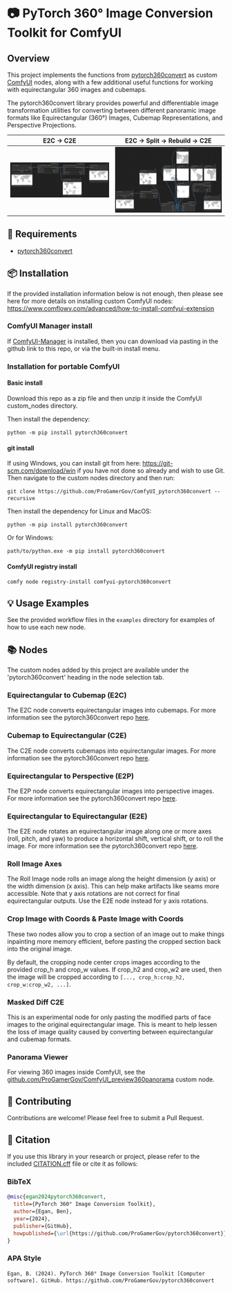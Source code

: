 # 📷 PyTorch 360° Image Conversion Toolkit for ComfyUI

## Overview

This project implements the functions from [pytorch360convert](https://github.com/ProGamerGov/pytorch360convert) as custom [ComfyUI](https://github.com/comfyanonymous/ComfyUI) nodes, along with a few additional useful functions for working with equirectangular 360 images and cubemaps.

The pytorch360convert library provides powerful and differentiable image transformation utilities for converting between different panoramic image formats like Equirectangular (360°) Images, Cubemap Representations, and Perspective Projections.

| E2C -> C2E | E2C -> Split -> Rebuild -> C2E |
| :---: | :----: |
| ![](examples/example_basic_equi2cubemap2equi.png) | ![](examples/example_basic_equi2cubemap2split2equi.png) |


## 🔧 Requirements

- [pytorch360convert](https://github.com/ProGamerGov/pytorch360convert)


## 📦 Installation

If the provided installation information below is not enough, then please see here for more details on installing custom ComfyUI nodes: https://www.comflowy.com/advanced/how-to-install-comfyui-extension

### ComfyUI Manager install

If [ComfyUI-Manager](https://github.com/ltdrdata/ComfyUI-Manager) is installed, then you can download via pasting in the github link to this repo, or via the built-in install menu.

### Installation for portable ComfyUI

#### Basic install

Download this repo as a zip file and then unzip it inside the ComfyUI custom_nodes directory. 

Then install the dependency:

```
python -m pip install pytorch360convert
```

#### git install

If using Windows, you can install git from here: https://git-scm.com/download/win if you have not done so already and wish to use Git. Then navigate to the custom nodes directory and then run:

```
git clone https://github.com/ProGamerGov/ComfyUI_pytorch360convert --recursive
```

Then install the dependency for Linux and MacOS:

```
python -m pip install pytorch360convert
```

Or for Windows:

```
path/to/python.exe -m pip install pytorch360convert
```

#### ComfyUI registry install

```
comfy node registry-install comfyui-pytorch360convert
```


## 💡 Usage Examples

See the provided workflow files in the `examples` directory for examples of how to use each new node.


## 📚 Nodes

The custom nodes added by this project are available under the 'pytorch360convert' heading in the node selection tab.

### Equirectangular to Cubemap (E2C)

The E2C node converts equirectangular images into cubemaps. For more information see the pytorch360convert repo [here](https://github.com/ProGamerGov/pytorch360convert?tab=readme-ov-file#-basic-functions).

### Cubemap to Equirectangular (C2E)

The C2E node converts cubemaps into equirectangular images. For more information see the pytorch360convert repo [here](https://github.com/ProGamerGov/pytorch360convert?tab=readme-ov-file#-basic-functions).

### Equirectangular to Perspective (E2P)

The E2P node converts equirectangular images into perspective images. For more information see the pytorch360convert repo [here](https://github.com/ProGamerGov/pytorch360convert?tab=readme-ov-file#-basic-functions).

### Equirectangular to Equirectangular (E2E)

The E2E node rotates an equirectangular image along one or more axes (roll, pitch, and yaw) to produce a horizontal shift, vertical shift, or to roll the image. For more information see the pytorch360convert repo [here](https://github.com/ProGamerGov/pytorch360convert?tab=readme-ov-file#-basic-functions).

### Roll Image Axes

The Roll Image node rolls an image along the height dimension (y axis) or the width dimension (x axis). This can help make artifacts like seams more accessible. Note that y axis rotations are not correct for final equirectangular outputs. Use the E2E node instead for y axis rotations.

### Crop Image with Coords & Paste Image with Coords

These two nodes allow you to crop a section of an image out to make things inpainting more memory efficient, before pasting the cropped section back into the original image.

By default, the cropping node center crops images according to the provided crop_h and crop_w values. If crop_h2 and crop_w2 are used, then the image will be cropped according to `[..., crop_h:crop_h2, crop_w:crop_w2, ...]`.

### Masked Diff C2E

This is an experimental node for only pasting the modified parts of face images to the original equirectangular image. This is meant to help lessen the loss of image quality caused by converting between equirectangular and cubemap formats.

### Panorama Viewer

For viewing 360 images inside ComfyUI, see the [github.com/ProGamerGov/ComfyUI_preview360panorama](https://github.com/ProGamerGov/ComfyUI_preview360panorama) custom node.


## 🤝 Contributing

Contributions are welcome! Please feel free to submit a Pull Request.


## 🔬 Citation

If you use this library in your research or project, please refer to the included [CITATION.cff](CITATION.cff) file or cite it as follows:

### BibTeX
```bibtex
@misc{egan2024pytorch360convert,
  title={PyTorch 360° Image Conversion Toolkit},
  author={Egan, Ben},
  year={2024},
  publisher={GitHub},
  howpublished={\url{https://github.com/ProGamerGov/pytorch360convert}}
}
```

### APA Style
```
Egan, B. (2024). PyTorch 360° Image Conversion Toolkit [Computer software]. GitHub. https://github.com/ProGamerGov/pytorch360convert
```
